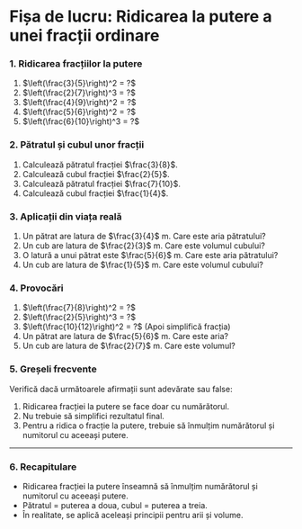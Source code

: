 # **Fișa de lucru: Ridicarea la putere a unei fracții ordinare**

### **1. Ridicarea fracțiilor la putere**

1. $\left(\frac{3}{5}\right)^2 = ?$
2. $\left(\frac{2}{7}\right)^3 = ?$
3. $\left(\frac{4}{9}\right)^2 = ?$
4. $\left(\frac{5}{6}\right)^2 = ?$
5. $\left(\frac{6}{10}\right)^3 = ?$

### **2. Pătratul și cubul unor fracții**

1. Calculează pătratul fracției $\frac{3}{8}$.
2. Calculează cubul fracției $\frac{2}{5}$.
3. Calculează pătratul fracției $\frac{7}{10}$.
4. Calculează cubul fracției $\frac{1}{4}$.

### **3. Aplicații din viața reală**

1. Un pătrat are latura de $\frac{3}{4}$ m. Care este aria pătratului?
2. Un cub are latura de $\frac{2}{3}$ m. Care este volumul cubului?
3. O latură a unui pătrat este $\frac{5}{6}$ m. Care este aria pătratului?
4. Un cub are latura de $\frac{1}{5}$ m. Care este volumul cubului?

### **4. Provocări**

1. $\left(\frac{7}{8}\right)^2 = ?$
2. $\left(\frac{2}{5}\right)^3 = ?$
3. $\left(\frac{10}{12}\right)^2 = ?$ (Apoi simplifică fracția)
4. Un pătrat are latura de $\frac{5}{6}$ m. Care este aria?
5. Un cub are latura de $\frac{2}{7}$ m. Care este volumul?

### **5. Greșeli frecvente**

Verifică dacă următoarele afirmații sunt adevărate sau false:

1. Ridicarea fracției la putere se face doar cu numărătorul.
2. Nu trebuie să simplifici rezultatul final.
3. Pentru a ridica o fracție la putere, trebuie să înmulțim numărătorul și numitorul cu aceeași putere.

------

### **6. Recapitulare**

- Ridicarea fracției la putere înseamnă să înmulțim numărătorul și numitorul cu aceeași putere.
- Pătratul = puterea a doua, cubul = puterea a treia.
- În realitate, se aplică aceleași principii pentru arii și volume.